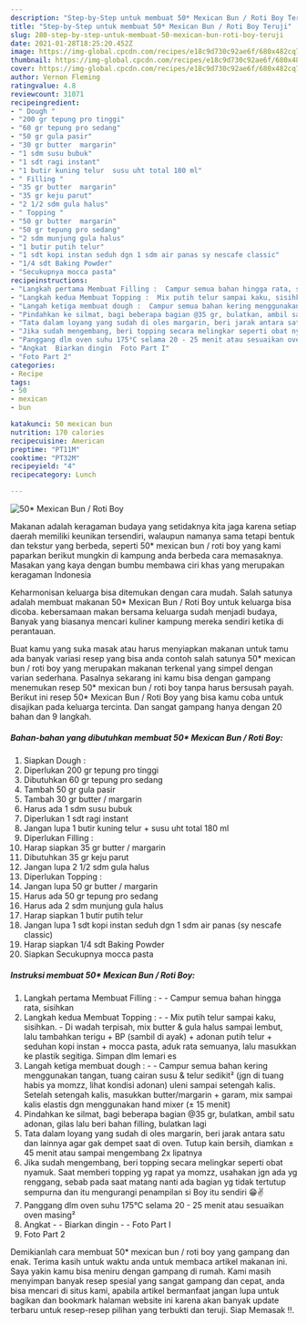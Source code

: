 ```yaml
---
description: "Step-by-Step untuk membuat 50* Mexican Bun / Roti Boy Teruji"
title: "Step-by-Step untuk membuat 50* Mexican Bun / Roti Boy Teruji"
slug: 280-step-by-step-untuk-membuat-50-mexican-bun-roti-boy-teruji
date: 2021-01-28T18:25:20.452Z
image: https://img-global.cpcdn.com/recipes/e18c9d730c92ae6f/680x482cq70/50-mexican-bun-roti-boy-foto-resep-utama.jpg
thumbnail: https://img-global.cpcdn.com/recipes/e18c9d730c92ae6f/680x482cq70/50-mexican-bun-roti-boy-foto-resep-utama.jpg
cover: https://img-global.cpcdn.com/recipes/e18c9d730c92ae6f/680x482cq70/50-mexican-bun-roti-boy-foto-resep-utama.jpg
author: Vernon Fleming
ratingvalue: 4.8
reviewcount: 31071
recipeingredient:
- " Dough "
- "200 gr tepung pro tinggi"
- "60 gr tepung pro sedang"
- "50 gr gula pasir"
- "30 gr butter  margarin"
- "1 sdm susu bubuk"
- "1 sdt ragi instant"
- "1 butir kuning telur  susu uht total 180 ml"
- " Filling "
- "35 gr butter  margarin"
- "35 gr keju parut"
- "2 1/2 sdm gula halus"
- " Topping "
- "50 gr butter  margarin"
- "50 gr tepung pro sedang"
- "2 sdm munjung gula halus"
- "1 butir putih telur"
- "1 sdt kopi instan seduh dgn 1 sdm air panas sy nescafe classic"
- "1/4 sdt Baking Powder"
- "Secukupnya mocca pasta"
recipeinstructions:
- "Langkah pertama Membuat Filling :  Campur semua bahan hingga rata, sisihkan"
- "Langkah kedua Membuat Topping :  Mix putih telur sampai kaku, sisihkan. Di wadah terpisah, mix butter &amp; gula halus sampai lembut, lalu tambahkan terigu + BP (sambil di ayak) + adonan putih telur + seduhan kopi instan + mocca pasta, aduk rata semuanya, lalu masukkan ke plastik segitiga. Simpan dlm lemari es"
- "Langah ketiga membuat dough :  Campur semua bahan kering menggunakan tangan, tuang cairan susu &amp; telur sedikit² (jgn di tuang habis ya momzz, lihat kondisi adonan) uleni sampai setengah kalis. Setelah setengah kalis, masukkan butter/margarin + garam, mix sampai kalis elastis dgn menggunakan hand mixer (± 15 menit)"
- "Pindahkan ke silmat, bagi beberapa bagian @35 gr, bulatkan, ambil satu adonan, gilas lalu beri bahan filling, bulatkan lagi"
- "Tata dalam loyang yang sudah di oles margarin, beri jarak antara satu dan lainnya agar gak dempet saat di oven. Tutup kain bersih, diamkan ± 45 menit atau sampai mengembang 2x lipatnya"
- "Jika sudah mengembang, beri topping secara melingkar seperti obat nyamuk. Saat memberi topping yg rapat ya momzz, usahakan jgn ada yg renggang, sebab pada saat matang nanti ada bagian yg tidak tertutup sempurna dan itu mengurangi penampilan si Boy itu sendiri 😁✌️"
- "Panggang dlm oven suhu 175°C selama 20 - 25 menit atau sesuaikan oven masing²"
- "Angkat  Biarkan dingin  Foto Part I"
- "Foto Part 2"
categories:
- Recipe
tags:
- 50
- mexican
- bun

katakunci: 50 mexican bun 
nutrition: 170 calories
recipecuisine: American
preptime: "PT11M"
cooktime: "PT32M"
recipeyield: "4"
recipecategory: Lunch

---
```



![50* Mexican Bun / Roti Boy](https://img-global.cpcdn.com/recipes/e18c9d730c92ae6f/680x482cq70/50-mexican-bun-roti-boy-foto-resep-utama.jpg)

Makanan adalah keragaman budaya yang setidaknya kita jaga karena setiap daerah memiliki keunikan tersendiri, walaupun namanya sama tetapi bentuk dan tekstur yang berbeda, seperti 50* mexican bun / roti boy yang kami paparkan berikut mungkin di kampung anda berbeda cara memasaknya. Masakan yang kaya dengan bumbu membawa ciri khas yang merupakan keragaman Indonesia

Keharmonisan keluarga bisa ditemukan dengan cara mudah. Salah satunya adalah membuat makanan 50* Mexican Bun / Roti Boy untuk keluarga bisa dicoba. kebersamaan makan bersama keluarga sudah menjadi budaya, Banyak yang biasanya mencari kuliner kampung mereka sendiri ketika di perantauan.



Buat kamu yang suka masak atau harus menyiapkan makanan untuk tamu ada banyak variasi resep yang bisa anda contoh salah satunya 50* mexican bun / roti boy yang merupakan makanan terkenal yang simpel dengan varian sederhana. Pasalnya sekarang ini kamu bisa dengan gampang menemukan resep 50* mexican bun / roti boy tanpa harus bersusah payah.
Berikut ini resep 50* Mexican Bun / Roti Boy yang bisa kamu coba untuk disajikan pada keluarga tercinta. Dan sangat gampang hanya dengan 20 bahan dan 9 langkah.


<!--inarticleads1-->

##### Bahan-bahan yang dibutuhkan membuat 50* Mexican Bun / Roti Boy:

1. Siapkan  Dough :
1. Diperlukan 200 gr tepung pro tinggi
1. Dibutuhkan 60 gr tepung pro sedang
1. Tambah 50 gr gula pasir
1. Tambah 30 gr butter / margarin
1. Harus ada 1 sdm susu bubuk
1. Diperlukan 1 sdt ragi instant
1. Jangan lupa 1 butir kuning telur + susu uht total 180 ml
1. Diperlukan  Filling :
1. Harap siapkan 35 gr butter / margarin
1. Dibutuhkan 35 gr keju parut
1. Jangan lupa 2 1/2 sdm gula halus
1. Diperlukan  Topping :
1. Jangan lupa 50 gr butter / margarin
1. Harus ada 50 gr tepung pro sedang
1. Harus ada 2 sdm munjung gula halus
1. Harap siapkan 1 butir putih telur
1. Jangan lupa 1 sdt kopi instan seduh dgn 1 sdm air panas (sy nescafe classic)
1. Harap siapkan 1/4 sdt Baking Powder
1. Siapkan Secukupnya mocca pasta




<!--inarticleads2-->

##### Instruksi membuat  50* Mexican Bun / Roti Boy:

1. Langkah pertama Membuat Filling : -  - Campur semua bahan hingga rata, sisihkan
1. Langkah kedua Membuat Topping : -  - Mix putih telur sampai kaku, sisihkan. - Di wadah terpisah, mix butter &amp; gula halus sampai lembut, lalu tambahkan terigu + BP (sambil di ayak) + adonan putih telur + seduhan kopi instan + mocca pasta, aduk rata semuanya, lalu masukkan ke plastik segitiga. Simpan dlm lemari es
1. Langah ketiga membuat dough : -  - Campur semua bahan kering menggunakan tangan, tuang cairan susu &amp; telur sedikit² (jgn di tuang habis ya momzz, lihat kondisi adonan) uleni sampai setengah kalis. Setelah setengah kalis, masukkan butter/margarin + garam, mix sampai kalis elastis dgn menggunakan hand mixer (± 15 menit)
1. Pindahkan ke silmat, bagi beberapa bagian @35 gr, bulatkan, ambil satu adonan, gilas lalu beri bahan filling, bulatkan lagi
1. Tata dalam loyang yang sudah di oles margarin, beri jarak antara satu dan lainnya agar gak dempet saat di oven. Tutup kain bersih, diamkan ± 45 menit atau sampai mengembang 2x lipatnya
1. Jika sudah mengembang, beri topping secara melingkar seperti obat nyamuk. Saat memberi topping yg rapat ya momzz, usahakan jgn ada yg renggang, sebab pada saat matang nanti ada bagian yg tidak tertutup sempurna dan itu mengurangi penampilan si Boy itu sendiri 😁✌️
1. Panggang dlm oven suhu 175°C selama 20 - 25 menit atau sesuaikan oven masing²
1. Angkat -  - Biarkan dingin -  - Foto Part I
1. Foto Part 2




Demikianlah cara membuat 50* mexican bun / roti boy yang gampang dan enak. Terima kasih untuk waktu anda untuk membaca artikel makanan ini. Saya yakin kamu bisa meniru dengan gampang di rumah. Kami masih menyimpan banyak resep spesial yang sangat gampang dan cepat, anda bisa mencari di situs kami, apabila artikel bermanfaat jangan lupa untuk bagikan dan bookmark halaman website ini karena akan banyak update terbaru untuk resep-resep pilihan yang terbukti dan teruji. Siap Memasak !!. 
